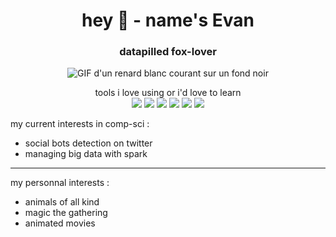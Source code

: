 <h1 align="center">hey 🦊 - name's Evan</h1>
<h3 align="center">datapilled fox-lover</h3>

<p align="center">
  <img src="banner.gif" alt="GIF d'un renard blanc courant sur un fond noir">
</p>

<p align="center">
  tools i love using or i'd love to learn<br>
  <img src="https://img.shields.io/badge/Spark-1A0722?style=for-the-badge&logo=apachespark&logoColor=white)">
  <img src="https://img.shields.io/badge/python-3C1032?style=for-the-badge&logo=python&logoColor=white">
  <img src="https://img.shields.io/badge/Scala-BE3144?style=for-the-badge&logo=scala&logoColor=white">
  <img src="https://img.shields.io/badge/Java-A32A43?style=for-the-badge&logo=openjdk&logoColor=white)">
  <img src="https://img.shields.io/badge/c++-F05941?style=for-the-badge&logo=c%2B%2B&logoColor=white">
  <img src="https://img.shields.io/badge/c-F37B68?style=for-the-badge&logo=c&logoColor=white">
</p>



my current interests in comp-sci :
- social bots detection on twitter
- managing big data with spark

<hr>

my personnal interests :
- animals of all kind
- magic the gathering
- animated movies
